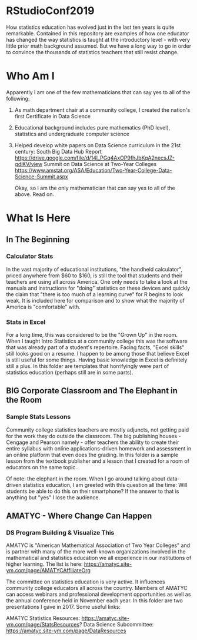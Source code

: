 # RStudioConf2019

How statistics education has evolved just in the last ten years is quite remarkable. Contained in this repository are examples of how one educator has changed the way statistics is taught at the introductory level - with very little prior math background assumed. But we have a long way to go in order to convince the thousands of statistics teachers that still resist change.

# Who Am I

Apparently I am one of the few mathematicians that can say yes to all of the following:
1) As math department chair at a community college, I created the nation's first Certificate in Data Science
2) Educational background includes pure mathematics (PhD level), statistics and undergraduate computer science
3) Helped develop white papers on Data Science curriculum in the 21st century:
    South Big Data Hub Report https://drive.google.com/file/d/14l_PGq4AxOP9fhJbKqA2necsJZ-gdiKV/view
    Summit on Data Science at Two-Year Colleges https://www.amstat.org/ASA/Education/Two-Year-College-Data-Science-Summit.aspx
    
   Okay, so I am the only mathematician that can say yes to all of the above. Read on.

# What Is Here

## In The Beginning

### Calculator Stats

In the vast majority of educational institutions, "the handheld calculator", priced anywhere from $60 to $160, is still the tool that students and their teachers are using all across America. One only needs to take a look at the manuals and instructions for "doing" statistics on these devices and quickly the claim that "there is too much of a learning curve" for R begins to look weak. It is included here for comparison and to show what the majority of America is "comfortable" with.

### Stats in Excel

For a long time, this was considered to be the "Grown Up" in the room. When I taught Intro Statistics at a community college this was the software that was already part of a student's repertoire. Facing facts, "Excel skills" still looks good on a resume. I happen to be among those that believe Excel is still useful for some things. Having basic knowledge in Excel is definitely still a plus. In this folder are templates that horrifyingly were part of statistics education (perhaps still are in some parts).

## BIG Corporate Classroom and The Elephant in the Room

### Sample Stats Lessons

Community college statistics teachers are mostly adjuncts, not getting paid for the work they do outside the classroom. The big publishing houses - Cengage and Pearson namely - offer teachers the ability to create their entire syllabus with online applications-driven homework and assessment in an online platform that even does the grading. In this folder is a sample lesson from the textbook publisher and a lesson that I created for a room of educators on the same topic.

Of note: the elephant in the room. When I go around talking about data-driven statistics education, I am greeted with this question all the time: Will students be able to do this on their smartphone? If the answer to that is anything but "yes" I lose the audience.

## AMATYC - Where Change Can Happen

### DS Program Building & Visualize This

AMATYC is "American Mathematical Association of Two Year Colleges" and is partner with many of the more well-known organizations involved in the mathematical and statistics education we all experience in our institutions of higher learning. The list is here: https://amatyc.site-ym.com/page/AMATYCAffiliateOrg

The committee on statistics education is very active. It influences community college educators all across the country. Members of AMATYC can access webinars and professional development opportunities as well as the annual conference held in November each year. In this folder are two presentations I gave in 2017. Some useful links:

AMATYC Statistics Resources: https://amatyc.site-ym.com/page/StatsResources?
Data Science Subcommittee: https://amatyc.site-ym.com/page/DataResources



